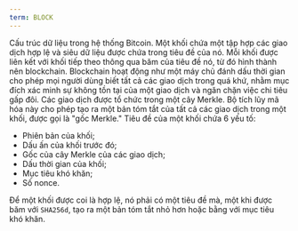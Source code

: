 ```yaml
---
term: BLOCK
---
```


Cấu trúc dữ liệu trong hệ thống Bitcoin. Một khối chứa một tập hợp các giao dịch hợp lệ và siêu dữ liệu được chứa trong tiêu đề của nó. Mỗi khối được liên kết với khối tiếp theo thông qua băm của tiêu đề nó, từ đó hình thành nên blockchain. Blockchain hoạt động như một máy chủ đánh dấu thời gian cho phép mọi người dùng biết tất cả các giao dịch trong quá khứ, nhằm mục đích xác minh sự không tồn tại của một giao dịch và ngăn chặn việc chi tiêu gấp đôi. Các giao dịch được tổ chức trong một cây Merkle. Bộ tích lũy mã hóa này cho phép tạo ra một bản tóm tắt của tất cả các giao dịch trong một khối, được gọi là "gốc Merkle." Tiêu đề của một khối chứa 6 yếu tố:
* Phiên bản của khối;
* Dấu ấn của khối trước đó;
* Gốc của cây Merkle của các giao dịch;
* Dấu thời gian của khối;
* Mục tiêu khó khăn;
* Số nonce.

Để một khối được coi là hợp lệ, nó phải có một tiêu đề mà, một khi được băm với `SHA256d`, tạo ra một bản tóm tắt nhỏ hơn hoặc bằng với mục tiêu khó khăn.
